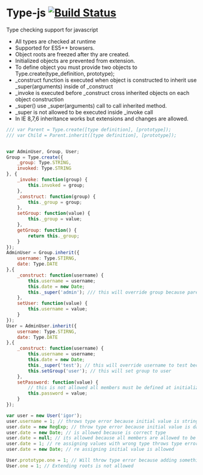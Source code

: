Type-js [![Build Status](https://travis-ci.org/igorzg/type-js.svg?branch=master)](https://travis-ci.org/igorzg/type-js)
========

Type checking support for javascript
* All types are checked at runtime
* Supported for ES5++ browsers.
* Object roots are freezed after thy are created.
* Initialized objects are prevented from extension.
* To define object you must provide two objects to Type.create(type_definition, prototype);
* _construct function is executed when object is constructed to inherit use _super(arguments) inside of _construct
* _invoke is executed before _construct cross inherited objects on each object construction
* _super() use _super(arguments) call to call inherited method.
* _super is not allowed to be executed inside _invoke call
* In IE 8,7,6 inheritance works but extensions and changes are allowed.


```javascript
/// var Parent = Type.create([type definition], [prototype]);
/// var Child = Parent.inherit([type definition], [prototype]);


var AdminUser, Group, User;
Group = Type.create({
    _group: Type.STRING,
    invoked: Type.STRING
}, {
    _invoke: function(group) {
        this.invoked = group;
    },
    _construct: function(group) {
        this._group = group;
    },
    setGroup: function(value) {
        this._group = value;
    },
    getGroup: function() {
        return this._group;
    }
});
AdminUser = Group.inherit({
    username: Type.STIRNG,
    date: Type.DATE
},{
    _construct: function(username) {
        this.username = username;
        this.date = new Date;
        this._super('admin'); /// this will override group because parent is group
    },
    setUser: function(value) {
        this.username = value;
    }
});
User = AdminUser.inherit({
    username: Type.STIRNG,
    date: Type.DATE
},{
    _construct: function(username) {
        this.username = username;
        this.date = new Date;
        this._super('test'); // this will override username to test because parent is AdminUser
        this.setGroup('user'); // this will set group to user
    },
    setPassword: function(value) {
        // this is not allowed all members must be defined at initialization proces (in _construct)
        this.password = value;
    }
});

var user = new User('igor');
user.username = 1; // throws type error because initial value is string
user.date = new RegExp; // throw type error because initial value is date
user.date = new Date; // is allowed because is correct type
user.date = null; // its allowed because all members are allowed to be null or undefined because of GC
user.date = 1; // re assigning values with wrong type throws type error
user.date = new Date; // re assigning initial value is allowed

User.prototype.one = 1; // Will throw type error because adding something to prototype after initialization is not allowed
User.one = 1; // Extending roots is not allowed

```
